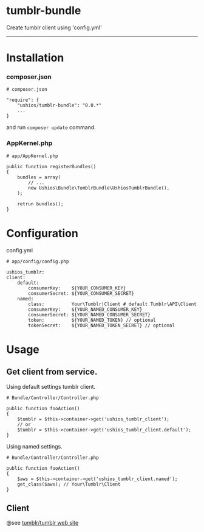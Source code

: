 tumblr-bundle
==========

Create tumblr client using 'config.yml'

---

# Installation

### composer.json

    # composer.json
    
    "require": {
    	"ushios/tumblr-bundle": "0.0.*"
    	...
    }

and run `composer update` command.

### AppKernel.php

    # app/AppKernel.php
    
    public function registerBundles()
    {
        bundles = array(
            // ...
            new Ushios\Bundle\TumblrBundle\UshiosTumblrBundle(),
        );
        
        retrun bundles();
    }


# Configuration

config.yml

    # app/config/config.php
    
    ushios_tumblr:
    client:
        default:
            consumerKey:    ${YOUR_CONSUMER_KEY}
            consumerSecret: ${YOUR_CONSUMER_SECRET}
        named:
            class:          Your\Tumblr|Client # default Tumblr\API\Client
            consumerKey:    ${YOUR_NAMED_CONSUMER_KEY}
            consumerSecret: ${YOUR_NAMED_CONSUMER_SECRET}
            token:          ${YOUR_NAMED_TOKEN} // optional
            tokenSecret:    ${YOUR_NAMED_TOKEN_SECRET} // optional

# Usage

## Get client from service.

Using default settings tumblr client.

    # Bundle/Controller/Controller.php

	public function fooAction()
    {
        $tumblr = $this->container->get('ushios_tumblr_client');
        // or
        $tumblr = $this->container->get('ushios_tumblr_client.default');
    }

Using named settings. 

    # Bundle/Controller/Controller.php

	public function fooAction()
    {
        $aws = $this->container->get('ushios_tumblr_client.named');
        get_class($aws); // Your\Tumblr\Client
    }

## Client

@see [tumblr/tumblr web site](https://github.com/tumblr/tumblr.php)